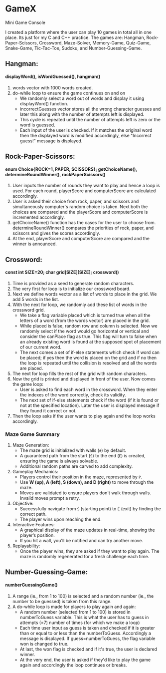 # GameX
Mini Game Console

I created a platform where the user can play 10 games in total all in one place. Its just for my C and C++ practice. The games are: Hangman, Rock-Paper-Scissors, Crossword, Maze-Solver, Memory-Game, Quiz-Game, Snake-Game, Tic-Tac-Toe, Sudoku, and Number-Guessing-Game.

## Hangman:
#### displayWord(), isWordGuessed(), hangman()
1. words vector with 1000 words created.
2. do-while loop to ensure the game continues on and on
   - We randomly select a word out of words and display it using displayWord() function.
   - incorrectGuesses vector stores all the wrong character guesses and later this along with the number of attempts left is displayed.
   - This cycle is repeated until the number of attempts left is zero or the word is guessed.
   - Each input of the user is checked. If it matches the original word then the displayed word is modified accordingly, else "Incorrect guess!" message is displayed.

## Rock-Paper-Scissors:
#### enum Choice{ROCK=1, PAPER, SCISSORS}; getChoiceName(), determineRoundWinner(), rockPaperScissors()
1. User inputs the number of rounds they want to play and hence a loop is used. For each round, playerScore and computerScore are calculated accordingly.
2. User is asked their choice from rock, paper, and scissors and simultaneously computer's random choice is taken. Next both the choices are compared and the playerScore and computerScore is incremented accordingly.
3. getChoiceName() function has the cases for the user to choose from. determineRoundWinner() compares the priorities of rock, paper, and scissors and gives the scores accordingly.
4. At the end, playerScore and computerScore are compared and the winner is announced.

## Crossword:
#### const int SIZE=20; char grid[SIZE][SIZE]; crossword()
1. Time is provided as a seed to generate random characters.
2. The very first for loop is to initialize our crossword board.
3. Next we define words vector as a list of words to place in the grid. We add 5 words in the list.
4. With the next for loop, we randomly add these list of words in the crossword grid.
   - We take a flag variable placed which is turned true when all the letters of a word (from the words vector) are placed in the grid.
   - While placed is false, random row and column is selected. Now we randomly select if the word would go horizontal or vertical and consider the canPlace flag as true. This flag will turn to false when an already existing word is found at the supposed spot of placement of our current word.
   - The next comes a set of if-else statements which check if word can be placed; if yes then the word is placed on the grid and if no then the loop is repeated until the collision is resolved and all the words are placed.
5. The next for loop fills the rest of the grid with random characters.
6. Now the grid is printed and displayed in front of the user. Now comes the game loop:
   - User is asked to find each word in the crossword. When they enter the indexes of the word correctly, check its validity.
   - The next set of if-else statements check if the word (if it is found or not at the specified location). Later the user is displayed message if they found it correct or not.
7. Then the loop asks if the user wants to play again and the loop works accordingly.

### Maze Game Summary
1. Maze Generation:  
   - The maze grid is initialized with walls (`#`) by default.  
   - A guaranteed path from the start (`S`) to the end (`E`) is created, ensuring the game is always solvable.  
   - Additional random paths are carved to add complexity.
2. Gameplay Mechanics:  
   - Players control their position in the maze, represented by `P`.  
   - Use **W (up), A (left), S (down), and D (right)** to move through the maze.  
   - Moves are validated to ensure players don't walk through walls. Invalid moves prompt a retry.
3. Objective:  
   - Successfully navigate from `S` (starting point) to `E` (exit) by finding the correct path.  
   - The player wins upon reaching the end.
4. Interactive Features:  
   - A graphical display of the maze updates in real-time, showing the player’s position.  
   - If you hit a wall, you'll be notified and can try another move.
5. Replayability:  
   - Once the player wins, they are asked if they want to play again. The maze is randomly regenerated for a fresh challenge each time.

## Number-Guessing-Game:
#### numberGuessingGame()
1. A range (ie., from 1 to 100) is selected and a random number (ie., the number to be guessed) is taken from this range.
2. A do-while loop is made for players to play again and again:
   - A random number (selected from 1 to 100) is stored in numberToGuess variable. This is what the user has to guess in attempts (=7) number of times (for which we make a loop)
   - Each time user input as guess is taken and checked if it is greater than or equal to or less than the numberToGuess. Accordingly a message is displayed. If guess=numberToGuess, the flag variable won is changed to true.
   - At last, the won flag is checked and if it's true, the user is declared winner.
   - At the very end, the user is asked if they'd like to play the game again and accordingly the loop continues or breaks.
